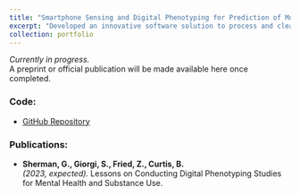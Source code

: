 ```yaml
---
title: "Smartphone Sensing and Digital Phenotyping for Prediction of Mood/Substance Use"
excerpt: "Developed an innovative software solution to process and clean data gathered through the AWARE framework from research participants, enabling seamless integration with the Reproducible Analysis Pipeline for Data Streams (RAPIDS) software given the needs of the lab. While the ultimate aim is to utilize smartphone sensor data to construct predictive models for mood and behaviors related to substance use, the current project stage focuses on assessing data sufficiency and other preliminary considerations.<br/>"
collection: portfolio
---
```


_Currently in progress._  
A preprint or official publication will be made available here once completed.

### Code:

- [GitHub Repository](https://github.com/TTRUCurtis/rapids-helper-scripts)

### Publications:

- **Sherman, G., Giorgi, S., Fried, Z., Curtis, B.**  
  _(2023, expected)._ Lessons on Conducting Digital Phenotyping Studies for Mental Health and Substance Use.
